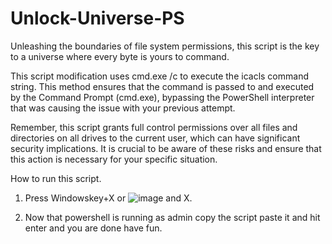 # Unlock-Universe-PS
Unleashing the boundaries of file system permissions, this script is the key to a universe where every byte is yours to command.


This script modification uses cmd.exe /c to execute the icacls command string. This method ensures that the command is passed to and executed by the Command Prompt (cmd.exe), bypassing the PowerShell interpreter that was causing the issue with your previous attempt.

Remember, this script grants full control permissions over all files and directories on all drives to the current user, which can have significant security implications. It is crucial to be aware of these risks and ensure that this action is necessary for your specific situation.

How to run this script.

1. Press Windowskey+X or ![image](https://github.com/SleepTheGod/Unlock-Universe-PS/assets/86472964/b8fd577a-5ad1-4f6e-93ea-126c04c55322) and X.

2. Now that powershell is running as admin copy the script paste it and hit enter and you are done have fun.
